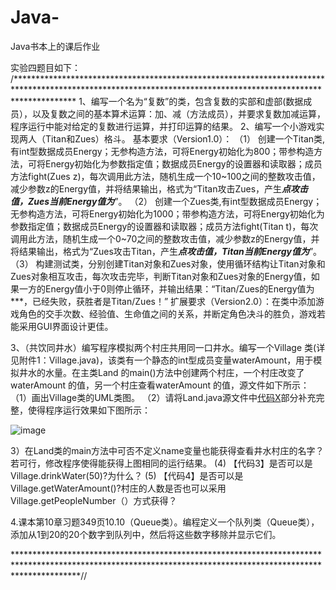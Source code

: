# Java-
Java书本上的课后作业


实验四题目如下：
/*************************************************************************************************************************************************************
1、编写一个名为“复数”的类，包含复数的实部和虚部(数据成员），以及复数之间的基本算术运算：加、减（方法成员），并要求复数加减运算，程序运行中能对给定的复数进行运算，并打印运算的结果。
2、编写一个小游戏实现两人（Titan和Zues）格斗。
基本要求（Version1.0）：
（1）     创建一个Titan类,有int型数据成员Energy；无参构造方法，可将Energy初始化为800；带参构造方法，可将Energy初始化为参数指定值；数据成员Energy的设置器和读取器；成员方法fight(Zues z)，每次调用此方法，随机生成一个10~100之间的整数攻击值，减少参数z的Energy值，并将结果输出，格式为“Titan攻击Zues，产生***点攻击值，Zues当前Energy值为***”。
（2）     创建一个Zues类,有int型数据成员Energy；无参构造方法，可将Energy初始化为1000；带参构造方法，可将Energy初始化为参数指定值；数据成员Energy的设置器和读取器；成员方法fight(Titan t)，每次调用此方法，随机生成一个0~70之间的整数攻击值，减少参数z的Energy值，并将结果输出，格式为“Zues攻击Titan，产生***点攻击值，Titan当前Energy值为***”。
（3）     构建测试类，分别创建Titan对象和Zues对象，使用循环结构让Titan对象和Zues对象相互攻击，每次攻击完毕，判断Titan对象和Zues对象的Energy值，如果一方的Energy值小于0则停止循环，并输出结果：“Titan/Zues的Energy值为***，已经失败，获胜者是Titan/Zues！”
扩展要求（Version2.0）：在类中添加游戏角色的交手次数、经验值、生命值之间的关系，并断定角色决斗的胜负，游戏若能采用GUI界面设计更佳。

3、（共饮同井水）编写程序模拟两个村庄共用同一口井水。编写一个Village 类(详见附件1：Village.java)，该类有一个静态的int型成员变量waterAmount，用于模拟井水的水量。在主类Land 的main()方法中创建两个村庄，一个村庄改变了waterAmount 的值，另一个村庄查看waterAmount 的值，源文件如下所示：
（1）画出Village类的UML类图。
（2）请将Land.java源文件中[代码X](X:1--5)部分补充完整，使得程序运行效果如下图所示：

![image](https://user-images.githubusercontent.com/76681311/116786684-aa2f1b00-aad2-11eb-9571-49e060a979ca.png)

3）在Land类的main方法中可否不定义name变量也能获得查看井水村庄的名字？若可行，修改程序使得能获得上图相同的运行结果。
(4) 【代码3】是否可以是Village.drinkWater(50)?为什么？
(5) 【代码4】是否可以是Village.getWaterAmount()?村庄的人数是否也可以采用Village.getPeopleNumber（）方式获得？


4.课本第10章习题349页10.10（Queue类）。编程定义一个队列类（Queue类），添加从1到20的20个数字到队列中，然后将这些数字移除并显示它们。

**************************************************************************************************************************************************************//
